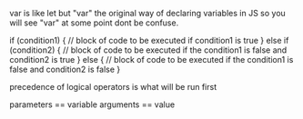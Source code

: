 var is like let but "var" the original way of declaring variables in JS so you will see "var" at some point dont be confuse.

if (condition1) {
// block of code to be executed if condition1 is true
} else if (condition2) {
// block of code to be executed if the condition1 is false and condition2 is true
} else {
// block of code to be executed if the condition1 is false and condition2 is false
}

precedence of logical operators is what will be run first

parameters == variable
arguments == value
